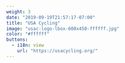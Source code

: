 ```yaml
---
weight: 3 
date: "2019-09-19T21:57:17-07:00"
title: "USA Cycling"
image: "usac-logo-lbox-600x450-ffffff.jpg"
color: "#ffffff"
buttons:
  - i18n: view
    url: "https://usacycling.org/"
---
```



